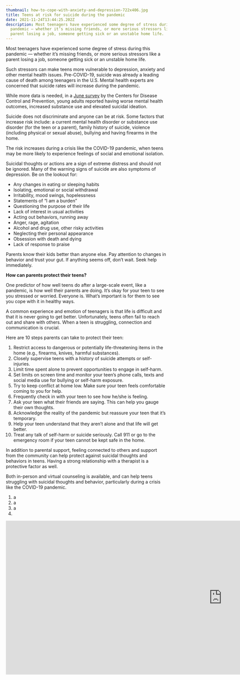 ```yaml
---
thumbnail: how-to-cope-with-anxiety-and-depression-722x406.jpg
title: Teens at risk for suicide during the pandemic
date: 2021-11-24T13:44:25.202Z
description: Most teenagers have experienced some degree of stress during this
  pandemic — whether it’s missing friends, or more serious stressors like a
  parent losing a job, someone getting sick or an unstable home life.
---
```

Most teenagers have experienced some degree of stress during this pandemic — whether it’s missing friends, or more serious stressors like a parent losing a job, someone getting sick or an unstable home life.

Such stressors can make teens more vulnerable to depression, anxiety and other mental health issues. Pre-COVID-19, suicide was already a leading cause of death among teenagers in the U.S. Mental health experts are concerned that suicide rates will increase during the pandemic.

While more data is needed, in a [June survey](https://www.cdc.gov/mmwr/volumes/69/wr/mm6932a1.htm) by the Centers for Disease Control and Prevention, young adults reported having worse mental health outcomes, increased substance use and elevated suicidal ideation.

Suicide does not discriminate and anyone can be at risk. Some factors that increase risk include: a current mental health disorder or substance use disorder (for the teen or a parent), family history of suicide, violence (including physical or sexual abuse), bullying and having firearms in the home.

The risk increases during a crisis like the COVID-19 pandemic, when teens may be more likely to experience feelings of social and emotional isolation.

Suicidal thoughts or actions are a sign of extreme distress and should not be ignored. Many of the warning signs of suicide are also symptoms of depression. Be on the lookout for:

* Any changes in eating or sleeping habits
* Isolating, emotional or social withdrawal
* Irritability, mood swings, hopelessness
* Statements of “I am a burden”
* Questioning the purpose of their life
* Lack of interest in usual activities
* Acting out behaviors, running away
* Anger, rage, agitation
* Alcohol and drug use, other risky activities
* Neglecting their personal appearance
* Obsession with death and dying
* Lack of response to praise

Parents know their kids better than anyone else. Pay attention to changes in behavior and trust your gut. If anything seems off, don’t wait. Seek help immediately.

**How can parents protect their teens?**

One predictor of how well teens do after a large-scale event, like a pandemic, is how well their parents are doing. It’s okay for your teen to see you stressed or worried. Everyone is. What’s important is for them to see you cope with it in healthy ways.

A common experience and emotion of teenagers is that life is difficult and that it is never going to get better. Unfortunately, teens often fail to reach out and share with others. When a teen is struggling, connection and communication is crucial.

Here are 10 steps parents can take to protect their teen:

1. Restrict access to dangerous or potentially life-threatening items in the home (e.g., firearms, knives, harmful substances).
2. Closely supervise teens with a history of suicide attempts or self-injuries.
3. Limit time spent alone to prevent opportunities to engage in self-harm.
4. Set limits on screen time and monitor your teen’s phone calls, texts and social media use for bullying or self-harm exposure.
5. Try to keep conflict at home low. Make sure your teen feels comfortable coming to you for help.
6. Frequently check in with your teen to see how he/she is feeling.
7. Ask your teen what their friends are saying. This can help you gauge their own thoughts.
8. Acknowledge the reality of the pandemic but reassure your teen that it’s temporary.
9. Help your teen understand that they aren’t alone and that life will get better.
10. Treat any talk of self-harm or suicide seriously. Call 911 or go to the emergency room if your teen cannot be kept safe in the home.

In addition to parental support, feeling connected to others and support from the community can help protect against suicidal thoughts and behaviors in teens. Having a strong relationship with a therapist is a protective factor as well.

Both in-person and virtual counseling is available, and can help teens struggling with suicidal thoughts and behavior, particularly during a crisis like the COVID-19 pandemic.

1. a
2. a
3. a
4.

<iframe width="1350" height="480" src="https://www.youtube.com/embed/84r_HVs2vA8" title="YouTube video player" frameborder="0" allow="accelerometer; autoplay; clipboard-write; encrypted-media; gyroscope; picture-in-picture" allowfullscreen></iframe>